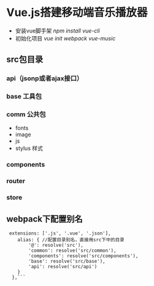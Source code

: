 # Vue.js搭建移动端音乐播放器
* 安装vue脚手架 _npm install vue-cli_
* 初始化项目 _vue init webpack vue-music_
## src包目录
### api（jsonp或者ajax接口）
### base 工具包
### comm 公共包
* fonts
* image
* js
* stylus 样式
### components
### router
### store
## webpack下配置别名
``` resolve: {
 extensions: ['.js', '.vue', '.json'],
    alias: { //配置目录别名，直接用src下中的目录
        '@': resolve('src'),
        'common': resolve('src/common'),
        'components': resolve('src/components'),
        'base': resolve('src/base'),
        'api': resolve('src/api')
    }
  },```

